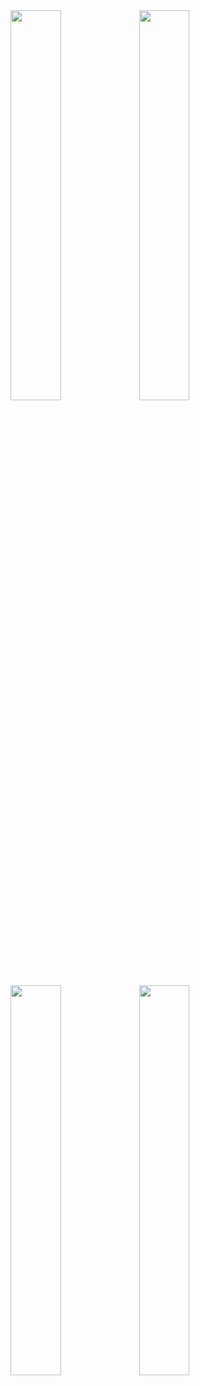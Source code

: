 <img src="https://drive.google.com/uc?export=view&id=1Y_ENGkf_cZSohGUO1-HHXuwFQuGAVVn2" style="width: 40%;" />
<img src="https://drive.google.com/uc?export=view&id=1UQfiaXoHWM7B9M4A4siahOeSj-rdV1vY" style="width: 40%;" />
<img src="https://drive.google.com/uc?export=view&id=1V8Ow4rBOHlyBbKx_Nkd_t7TKdF6D2rvH" style="width: 40%;" />
<img src="https://drive.google.com/uc?export=view&id=1rZaXcP2CPlSqv-g-nMPiwPypXc-iDSJj" style="width: 40%;" />
